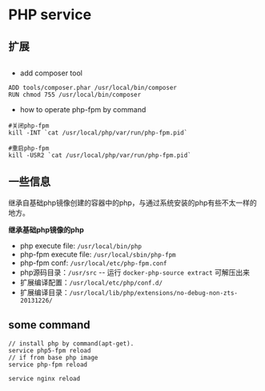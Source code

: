 # PHP service

## 扩展

```

```

- add composer tool

```
ADD tools/composer.phar /usr/local/bin/composer
RUN chmod 755 /usr/local/bin/composer
```

- how to operate php-fpm by command

```
#关闭php-fpm
kill -INT `cat /usr/local/php/var/run/php-fpm.pid`
 
#重启php-fpm
kill -USR2 `cat /usr/local/php/var/run/php-fpm.pid`
```

## 一些信息

继承自基础php镜像创建的容器中的php，与通过系统安装的php有些不太一样的地方。

**继承基础php镜像的php**

- php execute file: `/usr/local/bin/php`
- php-fpm execute file: `/usr/local/sbin/php-fpm`
- php-fpm conf: `/usr/local/etc/php-fpm.conf`
- php源码目录：`/usr/src` -- 运行 `docker-php-source extract` 可解压出来
- 扩展编译配置：`/usr/local/etc/php/conf.d/`
- 扩展编译目录：`/usr/local/lib/php/extensions/no-debug-non-zts-20131226/`

## some command

```
// install php by command(apt-get).
service php5-fpm reload
// if from base php image
service php-fpm reload

service nginx reload
```